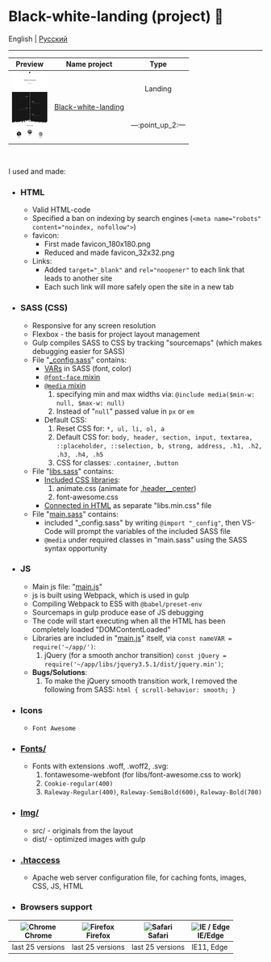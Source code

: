 # Black-white-landing (project) :open_file_folder:


English | [Русский](README.ru.md)
<hr>



<!-- table site Preview -->
<table align="">
  <thead>
    <tr>
      <th align="center">
        Preview
      </th>
      <th align="center">
        Name project
      </th>
      <th align="center">
        Type
      </th>
    </tr>
  </thead>
  <tbody>
    <!-- site 👇 -->
    <tr>
      <!-- td 🔳 -->
      <td align="center" colspan="1" rowspan="2">
        <a href="https://awake-coding.github.io/black-white-landing/" rel="nofollow">
          <img src="../image/black-white-landing-preview.jpg" title="Go to the site" alt="black-white-landing" style="width: 70px;">
        </a>
      </td>
      <!-- td 🔳 -->
      <td rowspan="2">
        <a href="https://awake-coding.github.io/black-white-landing/" rel="nofollow">
          Black-white-landing
        </a>
      </td>
      <!-- td 🔳 -->
      <td align="center">Landing</td>
    </tr>
    <!-- 🔴 row 2 -->
    <tr>
      <td align="center">
        <!-- 5 sections -->
        —:point_up_2:—
      </td>
    </tr>
    <!-- site 👇 -->
  </tbody>
</table><br>



I used and made:
  - ### HTML
      - Valid HTML-code
      - Specified a ban on indexing by search engines (```<meta name="robots" content="noindex, nofollow">```)
      - favicon:
          - First made favicon_180x180.png
          - Reduced and made favicon_32x32.png
      - Links:
          - Added ```target="_blank"``` and ```rel="noopener"``` to each link that leads to another site
          - Each such link will more safely open the site in a new tab
  - ### SASS (CSS)
      - Responsive for any screen resolution
      - Flexbox - the basis for project layout management
      - Gulp compiles SASS to CSS by tracking "sourcemaps" (which makes debugging easier for SASS)
      - File "[_config.sass](sass/_config.sass)" contains:
          - [VARs](sass/_config.sass#L49) in SASS (font, color)
          - [```@font-face``` mixin](sass/_config.sass#L6-L20)
          - [```@media``` mixin](sass/_config.sass#L24-L45)
              1. specifying min and max widths via: ```@include media($min-w: null, $max-w: null)```
              2. Instead of "```null```" passed value in ```px``` or ```em```
          - Default CSS:
              1. Reset CSS for: ```*, ul, li, ol, a```
              2. Default CSS for: ```body, header, section, input, textarea, ::placeholder, ::selection, b, strong, address, .h1, .h2, .h3, .h4, .h5```
              3. CSS for classes: ```.container```, ```.button```
      - File "[libs.sass](sass/libs.sass)" contains:
          - [Included CSS libraries](sass/libs.sass#L1):
              1. animate.css (animate for [.header__center](index.html#L73))
              2. font-awesome.css
          - [Connected in HTML](index.html#L24) as separate "libs.min.css" file
      - File "[main.sass](sass/main.sass)" contains:
          - included "_config.sass" by writing ```@import "_config"```, then VS-Code will prompt the variables of the included SASS file
          - ```@media``` under required classes in "main.sass" using the SASS syntax opportunity
  - ### JS
      - Main js file: "[main.js](js/main.js)"
      - js is built using Webpack, which is used in gulp
      - Compiling Webpack to ES5 with ```@babel/preset-env```
      - Sourcemaps in gulp produce ease of JS debugging
      - The code will start executing when all the HTML has been completely loaded "DOMContentLoaded"
      - Libraries are included in "[main.js](js/main.js)" itself, via ```const nameVAR = require('~/app/')```:
          1. jQuery (for a smooth anchor transition)
              ```const jQuery = require('~/app/libs/jquery3.5.1/dist/jquery.min')```;
      - **Bugs/Solutions**:
          1. To make the jQuery smooth transition work, I removed the following from SASS: ```html { scroll-behavior: smooth; }```
  - ### Icons
      - ```Font Awesome```
  - ### [Fonts/](fonts)
      - Fonts with extensions .woff, .woff2, .svg:
          1. fontawesome-webfont (for libs/font-awesome.css to work)
          2. ```Cookie-regular(400)```
          3. ```Raleway-Regular(400)```, ```Raleway-SemiBold(600)```, ```Raleway-Bold(700)```
  - ### [Img/](img)
      - src/ - originals from the layout
      - dist/ - optimized images with gulp
  - ### [.htaccess](.htaccess)
      - Apache web server configuration file, for caching fonts, images, CSS, JS, HTML




  - ### Browsers support

<table align="">
  <thead>
    <tr>
      <th>
        <a rel="nofollow" target="_blank">
          <img src="https://raw.githubusercontent.com/alrra/browser-logos/master/src/chrome/chrome_48x48.png" alt="Chrome" width="24px" height="24px" style="max-width: 100%;">
        </a>
        <br>
        Chrome
      </th>
      <th>
        <a rel="nofollow" target="_blank">
          <img src="https://raw.githubusercontent.com/alrra/browser-logos/master/src/firefox/firefox_48x48.png" alt="Firefox" width="24px" height="24px" style="max-width: 100%;">
        </a>
        <br>
        Firefox
      </th>
      <th>
        <a rel="nofollow" target="_blank">
          <img src="https://raw.githubusercontent.com/alrra/browser-logos/master/src/safari/safari_48x48.png" alt="Safari" width="24px" height="24px" style="max-width: 100%;">
        </a>
        <br>
        Safari
      </th>
      <th>
        <a rel="nofollow" target="_blank">
          <img src="https://raw.githubusercontent.com/alrra/browser-logos/master/src/edge/edge_48x48.png" alt="IE / Edge" width="24px" height="24px" style="max-width: 100%;">
        </a>
        <br>
        IE/Edge
      </th>
    </tr>
  </thead>
  <tbody>
    <tr>
      <td>last 25 versions</td>
      <td>last 25 versions</td>
      <td>last 25 versions</td>
      <td>IE11, Edge</td>
    </tr>
  </tbody>
</table>